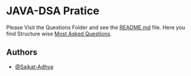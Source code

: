 # JAVA-DSA Pratice

Please Visit the Questions Folder and see the [README.md](./Questions/README.md) file.
Here you find Structure wise [Most Asked Questions](./Questions).
## Authors

- [@Saikat-Adhya](https://www.github.com/Saikat-Adhya)